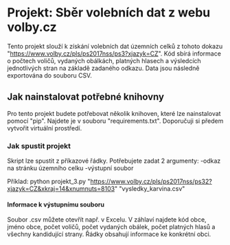 # Projekt: Sběr volebních dat z webu volby.cz

Tento projekt slouží k získání volebních dat územních celků z tohoto dokazu "https://www.volby.cz/pls/ps2017nss/ps3?xjazyk=CZ".
Kód sbírá informace o počtech voličů, vydaných obálkách, platných hlasech a výsledcích jednotlivých stran na základě zadaného odkazu.
Data jsou následně exportována do souboru CSV.

## Jak nainstalovat potřebné knihovny

Pro tento projekt budete potřebovat několik knihoven, které lze nainstalovat pomocí "pip". Najdete je v souboru "requirements.txt".
Doporučuji si předem vytvořit virtuální prostředí.

### Jak spustit projekt

Skript lze spustit z příkazové řádky. Potřebujete zadat 2 argumenty:
-odkaz na stránku územního celku
-výstupní soubor

Příklad:
python projekt_3.py "https://www.volby.cz/pls/ps2017nss/ps32?xjazyk=CZ&xkraj=14&xnumnuts=8103" "vysledky_karvina.csv"

#### Informace k výstupnímu souboru

Soubor .csv můžete otevřít např. v Excelu.
V záhlaví najdete kód obce, jméno obce, počet voličů, počet vydaných obálek, počet platných hlasů a všechny kandidující strany.
Řádky obsahují informace ke konkrétní obci.

